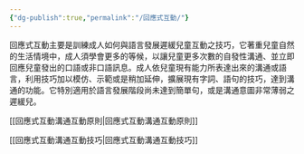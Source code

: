 ```yaml
---
{"dg-publish":true,"permalink":"/回應式互動/"}
---
```


回應式互動主要是訓練成人如何與語言發展遲緩兒童互動之技巧，它著重兒童自然的生活情境中，成人須學會更多的等候，以讓兒童更多次數的自發性溝通、並立即回應兒童發出的口語或非口語訊息。成人依兒童現有能力所表達出來的溝通或語言，利用技巧加以模仿、示範或是稍加延伸，擴展現有字詞、語句的技巧，達到溝通的功能。它特別適用於語言發展階段尚未達到簡單句，或是溝通意圖非常薄弱之遲緩兒。

[[回應式互動溝通互動原則\|回應式互動溝通互動原則]]

[[回應式互動溝通互動技巧\|回應式互動溝通互動技巧]]